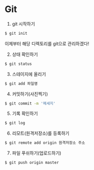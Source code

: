 # Git

1. git 시작하기

```sh
$ git init
```

이제부터 해당 디렉토리를 git으로 관리하겠다!



2. 상태 확인하기

```sh
$ git status
```



3. 스테이지에 올리기

```sh
$ git add 파일명
```



4. 커밋하기(사진찍기)

```sh
$ git commit -m '메세지'
```



5. 기록 확인하기

```sh
$ git log
```



6. 리모트(원격저장소)를 등록하기

```sh
$ git remote add origin 원격저장소 주소
```



7. 파일 푸쉬하기(업로드하기)

```sh
$ git push origin master
```